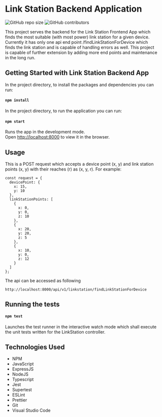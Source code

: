 # Link Station Backend Application

![GitHub repo size](https://img.shields.io/badge/repo%20size-219kB-blue)
![GitHub contributors](https://img.shields.io/badge/contributors-1-yellow)

This project serves the backend for the Link Station Frontend App which finds the most suitable (with most power) link station for a given device. Currently it has only one api end point /findLinkStationForDevice which finds the link station and is capable of handling errors as well. This project is capable of further extension by adding more end points and maintenance in the long run.

## Getting Started with Link Station Backend App

In the project directory, to install the packages and dependencies you can run:

#### `npm install`

In the project directory, to run the application you can run:

#### `npm start`

Runs the app in the development mode.\
Open [http://localhost:8000](http://localhost:8000) to view it in the browser.

## Usage

This is a POST request which accepts a device point (x, y) and link station points (x, y) with their reaches (r) as (x, y, r).
For example:
```
const request = {
  devicePoint: {
    x: 15,
    y: 10
  },
  linkStationPoints: [
    {
      x: 0,
      y: 0,
      z: 10
    },
    {
      x: 20,
      y: 20,
      z: 5
    },
    {
      x: 10,
      y: 0,
      z: 12
    }
  ]
};
```
The api can be accessed as following
```
http://localhost:8000/api/v1/linkstation/findLinkStationForDevice
```

## Running the tests
#### `npm test`

Launches the test runner in the interactive watch mode which shall execute the unit tests written for the LinkStation controller.

## Technologies Used
*   NPM
*   JavaScript
*   ExpressJS
*   NodeJS
*   Typescript
*   Jest
*   Supertest
*   ESLint
*   Prettier
*   Git
*   Visual Studio Code
